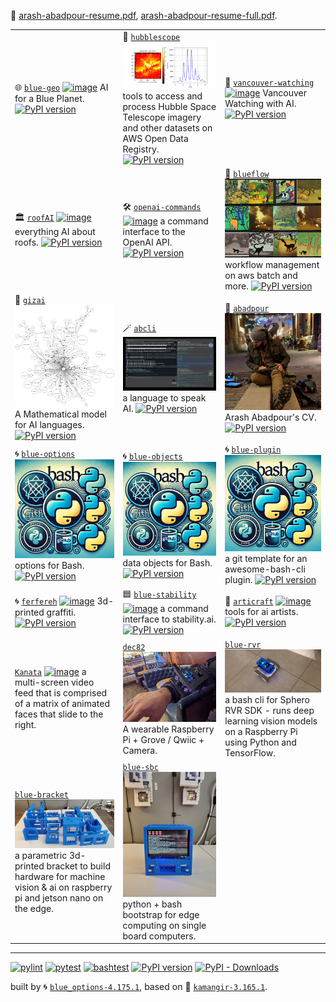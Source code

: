 📂  [arash-abadpour-resume.pdf](https://abadpour-com.s3.ca-central-1.amazonaws.com/cv/arash-abadpour-resume.pdf), [arash-abadpour-resume-full.pdf](https://abadpour-com.s3.ca-central-1.amazonaws.com/cv/arash-abadpour-resume-full.pdf).

|   |   |   |
| --- | --- | --- |
| 🌐 [`blue-geo`](https://github.com/kamangir/blue-geo) [![image](https://kamangir-public.s3.ca-central-1.amazonaws.com/2024-01-06-20-39-46-73614/2024-01-06-20-39-46-73614-2X.gif?raw=true)](https://github.com/kamangir/blue-geo) AI for a Blue Planet.  [![PyPI version](https://img.shields.io/pypi/v/blue_geo.svg)](https://pypi.org/project/blue_geo/) | 🔭 [`hubblescope`](https://github.com/kamangir/hubble) [![image](https://github.com/kamangir/hubble/raw/main/assets/hst/u4ge0106r_c0m.gif)](https://github.com/kamangir/hubble) tools to access and process Hubble Space Telescope imagery and other datasets on AWS Open Data Registry.  [![PyPI version](https://img.shields.io/pypi/v/hubblescope.svg)](https://pypi.org/project/hubblescope/) | 🌈 [`vancouver-watching`](https://github.com/kamangir/vancouver-watching) [![image](https://kamangir-public.s3.ca-central-1.amazonaws.com/test_vancouver_watching_ingest/animation.gif)](https://github.com/kamangir/vancouver-watching) Vancouver Watching with AI.  [![PyPI version](https://img.shields.io/pypi/v/vancouver_watching.svg)](https://pypi.org/project/vancouver_watching/) |
| 🏛️ [`roofAI`](https://github.com/kamangir/roofAI) [![image](https://github.com/kamangir/assets/blob/main/2023-10-28-16-28-36-88493-predict.gif?raw=true)](https://github.com/kamangir/roofAI) everything AI about roofs.  [![PyPI version](https://img.shields.io/pypi/v/roofAI.svg)](https://pypi.org/project/roofAI/) | 🛠️ [`openai-commands`](https://github.com/kamangir/openai-commands) [![image](https://github.com/kamangir/openai-commands/raw/main/assets/carrot.png)](https://github.com/kamangir/openai-commands) a command interface to the OpenAI API.  [![PyPI version](https://img.shields.io/pypi/v/openai_commands.svg)](https://pypi.org/project/openai_commands/) | 📜 [`blueflow`](https://github.com/kamangir/notebooks-and-scripts) [![image](https://github.com/kamangir/assets/raw/main/nbs/3x4.jpg?raw=true)](https://github.com/kamangir/notebooks-and-scripts) workflow management on aws batch and more.  [![PyPI version](https://img.shields.io/pypi/v/blueflow.svg)](https://pypi.org/project/blueflow/) |
| 🔻 [`gizai`](https://github.com/kamangir/giza) [![image](https://github.com/kamangir/giza/raw/main/assets/giza.png)](https://github.com/kamangir/giza) A Mathematical model for AI languages.  [![PyPI version](https://img.shields.io/pypi/v/gizai.svg)](https://pypi.org/project/gizai/) | 🪄 [`abcli`](https://github.com/kamangir/awesome-bash-cli) [![image](https://github.com/kamangir/assets/blob/main/awesome-bash-cli/marquee-2024-10-26.jpg?raw=true)](https://github.com/kamangir/awesome-bash-cli) a language to speak AI.  [![PyPI version](https://img.shields.io/pypi/v/abcli.svg)](https://pypi.org/project/abcli/) | 📜 [`abadpour`](https://github.com/kamangir/CV) [![image](https://github.com/kamangir/assets/blob/main/abadpour/2020-11-21.jpg?raw=true)](https://github.com/kamangir/CV) Arash Abadpour's CV.  [![PyPI version](https://img.shields.io/pypi/v/abadpour.svg)](https://pypi.org/project/abadpour/) |
| 🌀 [`blue-options`](https://github.com/kamangir/blue-options) [![image](https://github.com/kamangir/assets/raw/main/blue-plugin/marquee.png?raw=true)](https://github.com/kamangir/blue-options) options for Bash.  [![PyPI version](https://img.shields.io/pypi/v/blue_options.svg)](https://pypi.org/project/blue_options/) | 🌀 [`blue-objects`](https://github.com/kamangir/blue-objects) [![image](https://github.com/kamangir/assets/raw/main/blue-objects/marquee.png?raw=true)](https://github.com/kamangir/blue-objects) data objects for Bash.  [![PyPI version](https://img.shields.io/pypi/v/blue_objects.svg)](https://pypi.org/project/blue_objects/) | 🌀 [`blue-plugin`](https://github.com/kamangir/blue-plugin) [![image](https://github.com/kamangir/assets/raw/main/blue-plugin/marquee.png?raw=true)](https://github.com/kamangir/blue-plugin) a git template for an awesome-bash-cli plugin.  [![PyPI version](https://img.shields.io/pypi/v/blue_plugin.svg)](https://pypi.org/project/blue_plugin/) |
| 🌀 [`ferfereh`](https://github.com/kamangir/ferfereh) [![image](https://user-images.githubusercontent.com/1007567/221448494-d57e08c1-625b-499e-a576-81894f112d6a.jpg)](https://github.com/kamangir/ferfereh) 3d-printed graffiti.  [![PyPI version](https://img.shields.io/pypi/v/ferfereh.svg)](https://pypi.org/project/ferfereh/) | 🟦 [`blue-stability`](https://github.com/kamangir/blue-stability) [![image](https://github.com/kamangir/AI-ART/raw/main/blue-stability/blue_stability.gif)](https://github.com/kamangir/blue-stability) a command interface to stability.ai.  [![PyPI version](https://img.shields.io/pypi/v/blue_stability.svg)](https://pypi.org/project/blue_stability/) | 🎨 [`articraft`](https://github.com/kamangir/aiart) [![image](https://github.com/kamangir/openai-commands/raw/main/assets/DALL-E.png?raw=1)](https://github.com/kamangir/aiart) tools for ai artists.  [![PyPI version](https://img.shields.io/pypi/v/articraft.svg)](https://pypi.org/project/articraft/) |
| [`Kanata`](https://github.com/kamangir/Kanata) [![image](https://kamangir-public.s3.ca-central-1.amazonaws.com/Canadians_v11.gif)](https://github.com/kamangir/Kanata) a multi-screen video feed that is comprised of a matrix of animated faces that slide to the right.  | [`dec82`](https://github.com/kamangir/dec82) [![image](https://github.com/kamangir/blue-bracket/raw/main/images/dec82-6.jpg)](https://github.com/kamangir/dec82) A wearable Raspberry Pi + Grove / Qwiic + Camera.  | [`blue-rvr`](https://github.com/kamangir/blue-rvr) [![image](https://github.com/kamangir/blue-rvr/raw/master/abcli/assets/marquee.jpeg)](https://github.com/kamangir/blue-rvr) a bash cli for Sphero RVR SDK - runs deep learning vision models on a Raspberry Pi using Python and TensorFlow.  |
| [`blue-bracket`](https://github.com/kamangir/blue-bracket) [![image](https://github.com/kamangir/blue-bracket/raw/main/images/marquee.jpg)](https://github.com/kamangir/blue-bracket) a parametric 3d-printed bracket to build hardware for machine vision & ai on raspberry pi and jetson nano on the edge.  | [`blue-sbc`](https://github.com/kamangir/blue-sbc) [![image](https://github.com/kamangir/blue-bracket/raw/main/images/blue3-1.jpg)](https://github.com/kamangir/blue-sbc) python + bash bootstrap for edge computing on single board computers.  |  |

---


[![pylint](https://github.com/kamangir/kamangir/actions/workflows/pylint.yml/badge.svg)](https://github.com/kamangir/kamangir/actions/workflows/pylint.yml) [![pytest](https://github.com/kamangir/kamangir/actions/workflows/pytest.yml/badge.svg)](https://github.com/kamangir/kamangir/actions/workflows/pytest.yml) [![bashtest](https://github.com/kamangir/kamangir/actions/workflows/bashtest.yml/badge.svg)](https://github.com/kamangir/kamangir/actions/workflows/bashtest.yml) [![PyPI version](https://img.shields.io/pypi/v/kamangir.svg)](https://pypi.org/project/kamangir/) [![PyPI - Downloads](https://img.shields.io/pypi/dd/kamangir)](https://pypistats.org/packages/kamangir)

built by 🌀 [`blue_options-4.175.1`](https://github.com/kamangir/awesome-bash-cli), based on 📜 [`kamangir-3.165.1`](https://github.com/kamangir/kamangir).
